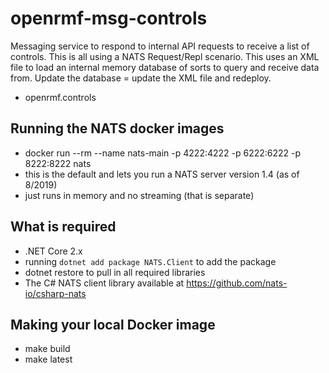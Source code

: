 # openrmf-msg-controls
Messaging service to respond to internal API requests to receive a list of controls. This is all using a NATS Request/Repl scenario. This uses 
an XML file to load an internal memory database of sorts to query and receive data from. Update the database = update the 
XML file and redeploy.

* openrmf.controls

## Running the NATS docker images
* docker run --rm --name nats-main -p 4222:4222 -p 6222:6222 -p 8222:8222 nats
* this is the default and lets you run a NATS server version 1.4 (as of 8/2019)
* just runs in memory and no streaming (that is separate)

## What is required
* .NET Core 2.x
* running `dotnet add package NATS.Client` to add the package
* dotnet restore to pull in all required libraries
* The C# NATS client library available at https://github.com/nats-io/csharp-nats

## Making your local Docker image
* make build
* make latest
